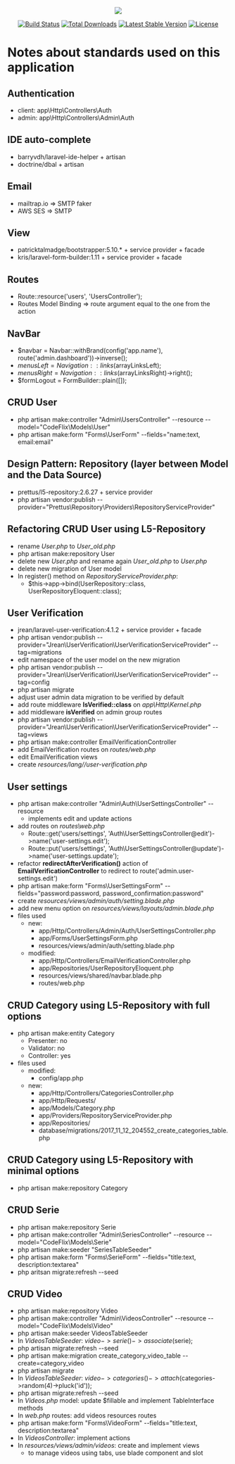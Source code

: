 <p align="center">
	<img src="https://laravel.com/assets/img/components/logo-laravel.svg">
</p>

<p align="center">
	<a href="https://travis-ci.org/laravel/framework"><img src="https://travis-ci.org/laravel/framework.svg" alt="Build Status"></a>
	<a href="https://packagist.org/packages/laravel/framework"><img src="https://poser.pugx.org/laravel/framework/d/total.svg" alt="Total Downloads"></a>
	<a href="https://packagist.org/packages/laravel/framework"><img src="https://poser.pugx.org/laravel/framework/v/stable.svg" alt="Latest Stable Version"></a>
	<a href="https://packagist.org/packages/laravel/framework"><img src="https://poser.pugx.org/laravel/framework/license.svg" alt="License"></a>
</p>

# Notes about standards used on this application

## Authentication
- client: app\Http\Controllers\Auth
- admin: app\Http\Controllers\Admin\Auth

## IDE auto-complete
- barryvdh/laravel-ide-helper + artisan
- doctrine/dbal + artisan

## Email
- mailtrap.io => SMTP faker
- AWS SES => SMTP

## View
- patricktalmadge/bootstrapper:5.10.* + service provider + facade
- kris/laravel-form-builder:1.11 + service provider + facade

## Routes
- Route::resource('users', 'UsersController');
- Routes Model Binding => route argument equal to the one from the action

## NavBar
- $navbar = Navbar::withBrand(config('app.name'), route('admin.dashboard'))->inverse();
- $menusLeft = Navigation::links($arrayLinksLeft);
- $menusRight = Navigation::links($arrayLinksRight)->right();
- $formLogout = FormBuilder::plain([]);

## CRUD User
- php artisan make:controller "Admin\UsersController" --resource --model="CodeFlix\Models\User"
- php artisan make:form "Forms\UserForm" --fields="name:text, email:email"

## Design Pattern: Repository (layer between Model and the Data Source)
- prettus/l5-repository:2.6.27 + service provider
- php artisan vendor:publish --provider="Prettus\Repository\Providers\RepositoryServiceProvider"

## Refactoring CRUD User using L5-Repository
- rename _User.php_ to _User_old.php_
- php artisan make:repository User
- delete new _User.php_ and rename again _User_old.php_ to _User.php_
- delete new migration of User model
- In register() method on _RepositoryServiceProvider.php_: 
	- $this->app->bind(UserRepository::class, UserRepositoryEloquent::class);

## User Verification
- jrean/laravel-user-verification:4.1.2 + service provider + facade
- php artisan vendor:publish --provider="Jrean\UserVerification\UserVerificationServiceProvider" --tag=migrations
- edit namespace of the user model on the new migration
- php artisan vendor:publish --provider="Jrean\UserVerification\UserVerificationServiceProvider" --tag=config
- php artisan migrate
- adjust user admin data migration to be verified by default
- add route middleware **IsVerified::class** on _app\Http\Kernel.php_
- add middleware **isVerified** on admin group routes
- php artisan vendor:publish --provider="Jrean\UserVerification\UserVerificationServiceProvider" --tag=views
- php artisan make:controller EmailVerificationController
- add EmailVerification routes on _routes/web.php_
- edit EmailVerification views
- create _resources/lang/<your-lang>/user-verification.php_

## User settings
- php artisan make:controller "Admin\Auth\UserSettingsController" --resource
	- implements edit and update actions
- add routes on _routes\web.php_
	- Route::get('users/settings', 'Auth\UserSettingsController@edit')->name('user-settings.edit');
    - Route::put('users/settings', 'Auth\UserSettingsController@update')->name('user-settings.update');
- refactor **redirectAfterVerification()** action of **EmailVerificationController** to redirect to route('admin.user-settings.edit')
- php artisan make:form "Forms\UserSettingsForm" --fields="password:password, password_confirmation:password"
- create _resources/views/admin/auth/setting.blade.php_
- add new menu option on _resources/views/layouts/admin.blade.php_
- files used
	- new:   
		- app/Http/Controllers/Admin/Auth/UserSettingsController.php
		- app/Forms/UserSettingsForm.php
		- resources/views/admin/auth/setting.blade.php
	- modified:
		- app/Http/Controllers/EmailVerificationController.php
		- app/Repositories/UserRepositoryEloquent.php
		- resources/views/shared/navbar.blade.php
		- routes/web.php

## CRUD Category using L5-Repository with full options
- php artisan make:entity Category
	- Presenter: no
	- Validator: no
	- Controller: yes
- files used
	- modified:
		- config/app.php
	- new:
		- app/Http/Controllers/CategoriesController.php
		- app/Http/Requests/
		- app/Models/Category.php
		- app/Providers/RepositoryServiceProvider.php
		- app/Repositories/
		- database/migrations/2017_11_12_204552_create_categories_table.php

## CRUD Category using L5-Repository with minimal options
- php artisan make:repository Category

## CRUD Serie
- php artisan make:repository Serie
- php artisan make:controller "Admin\SeriesController" --resource --model="CodeFlix\Models\Serie"
- php artisan make:seeder "SeriesTableSeeder"
- php artisan make:form "Forms\SerieForm" --fields="title:text, description:textarea"
- php aritsan migrate:refresh --seed

## CRUD Video
- php artisan make:repository Video
- php artisan make:controller "Admin\VideosController" --resource --model="CodeFlix\Models\Video"
- php artisan make:seeder VideosTableSeeder
- In _VideosTableSeeder_: $video->serie()->associate($serie);
- php artisan migrate:refresh --seed
- php artisan make:migration create_category_video_table --create=category_video
- php artisan migrate
- In _VideosTableSeeder_: $video->categories()->attach($categories->random(4)->pluck('id'));
- php artisan migrate:refresh --seed
- In _Videos.php_ model: update $fillable and implement TableInterface methods
- In _web.php_ routes: add videos resources routes
- php artisan make:form "Forms\VideoForm" --fields="title:text, description:textarea"
- In _VideosController_: implement actions
- In _resources/views/admin/videos_: create and implement views
    - to manage videos using tabs, use blade component and slot






























